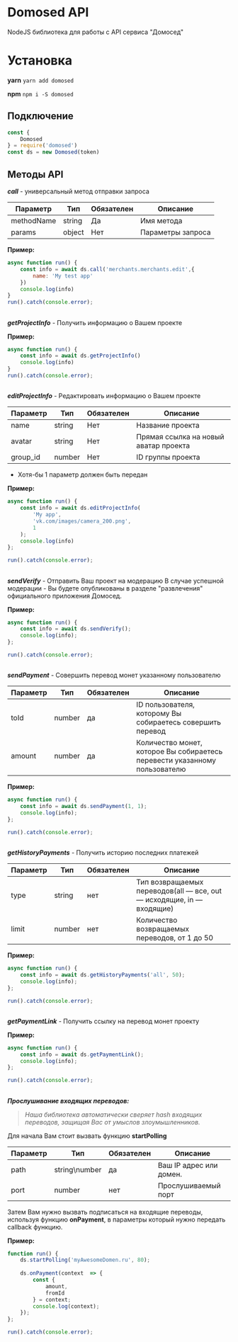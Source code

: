 
# Domosed API
NodeJS библиотека для работы с API сервиса "Домосед"
# Установка
**yarn**
 `yarn add domosed`
 
**npm**
 `npm i -S domosed`

## Подключение

``` js
const {
    Domosed
} = require('domosed')
const ds = new Domosed(token)
```

## Методы API
***call*** - универсальный метод отправки запроса

| Параметр | Тип | Обязателен | Описание |
|--|--|--|--|
| methodName | string | Да |Имя метода |
| params | object | Нет | Параметры запроса |

**Пример:**

``` js
async function run() {
    const info = await ds.call('merchants.merchants.edit',{
	    name: 'My test app'
    })
    console.log(info)
}
run().catch(console.error);
```
##
***getProjectInfo*** - Получить информацию о Вашем проекте

**Пример:**

``` js
async function run() {
    const info = await ds.getProjectInfo()
	console.log(info)
}
run().catch(console.error);
```

##
***editProjectInfo*** - Редактировать информацию о Вашем проекте

| Параметр | Тип | Обязателен | Описание |
|--|--|--|--|
| name | string | Нет | Название проекта |
| avatar| string | Нет | Прямая ссылка на новый аватар проекта |
| group_id| number | Нет | ID группы проекта |
* Хотя-бы 1 параметр должен быть передан

**Пример:**

``` js
async function run() {
    const info = await ds.editProjectInfo(
	    'My app', 
	    'vk.com/images/camera_200.png',
		1
	);
	console.log(info)
};

run().catch(console.error); 
```
##
***sendVerify*** - Отправить Ваш проект на модерацию
В случае успешной модерации - Вы будете опубликованы в разделе "развлечения" официального приложения Домосед.

**Пример:**
``` js
async function run() {
    const info = await ds.sendVerify();
	console.log(info);
};

run().catch(console.error); 
```
##
***sendPayment*** - Совершить перевод монет указанному пользователю

| Параметр | Тип | Обязателен | Описание |
|--|--|--|--|
| toId| number | да| ID пользователя, которому Вы собираетесь совершить перевод |
| amount | number | да|Количество монет, которое Вы собираетесь перевести указанному пользователю  |

**Пример:**
``` js
async function run() {
    const info = await ds.sendPayment(1, 1);
	console.log(info);
};

run().catch(console.error); 
```
##
***getHistoryPayments*** - Получить историю последних платежей

| Параметр | Тип | Обязателен | Описание |
|--|--|--|--|
| type | string | нет| Тип возвращаемых переводов(all — все, out — исходящие, in — входящие) |
| limit | number | нет |Количество возвращаемых переводов, от 1 до 50  |

**Пример:**
``` js
async function run() {
    const info = await ds.getHistoryPayments('all', 50);
	console.log(info);
};

run().catch(console.error); 
```
##
***getPaymentLink*** - Получить ссылку на перевод монет проекту

**Пример:**
``` js
async function run() {
    const info = await ds.getPaymentLink();
	console.log(info);
};

run().catch(console.error); 
```
##
***Прослушивание входящих переводов:***
> *Наша библиотека автоматически сверяет hash входящих переводов, защищая Вас от умыслов злоумышленников.*

Для начала Вам стоит вызвать функцию **startPolling**

| Параметр | Тип | Обязателен | Описание |
|--|--|--|--|
| path| string\number  | да | Ваш IP адрес или домен. |
| port | number | нет |Прослушиваемый порт |

Затем Вам нужно вызвать подписаться на входящие переводы, используя функцию **onPayment**, в параметры который нужно передать callback функцию.


**Пример:**
``` js
function run() {
	ds.startPolling('myAwesomeDomen.ru', 80);
	
	ds.onPayment(context  => {
		const {
			amount, 
			fromId
		} = context;
		console.log(context);
	});
};

run().catch(console.error); 
```